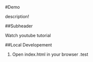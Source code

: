 #Demo

description!

##Subheader

Watch youtube tutorial

##Local Developement 

1. Open index.html in your browser .test
